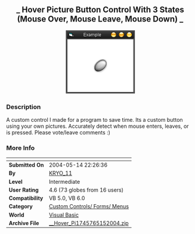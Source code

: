 ﻿<div align="center">

## \_ Hover Picture Button Control With 3 States \(Mouse Over, Mouse Leave, Mouse Down\) \_

<img src="PIC2004515135556979.gif">
</div>

### Description

A custom control I made for a program to save time. Its a custom button using your own pictures. Accurately detect when mouse enters, leaves, or is pressed. Please vote/leave comments :)
 
### More Info
 


<span>             |<span>
---                |---
**Submitted On**   |2004-05-14 22:26:36
**By**             |[KRYO\_11](https://github.com/Planet-Source-Code/PSCIndex/blob/master/ByAuthor/kryo-11.md)
**Level**          |Intermediate
**User Rating**    |4.6 (73 globes from 16 users)
**Compatibility**  |VB 5\.0, VB 6\.0
**Category**       |[Custom Controls/ Forms/  Menus](https://github.com/Planet-Source-Code/PSCIndex/blob/master/ByCategory/custom-controls-forms-menus__1-4.md)
**World**          |[Visual Basic](https://github.com/Planet-Source-Code/PSCIndex/blob/master/ByWorld/visual-basic.md)
**Archive File**   |[\_\_Hover\_Pi1745765152004\.zip](https://github.com/Planet-Source-Code/kryo-11-hover-picture-button-control-with-3-states-mouse-over-mouse-leave-mouse-down__1-53803/archive/master.zip)








